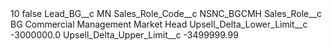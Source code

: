 <?xml version="1.0" encoding="UTF-8"?>
<CustomMetadata xmlns="http://soap.sforce.com/2006/04/metadata" xmlns:xsi="http://www.w3.org/2001/XMLSchema-instance" xmlns:xsd="http://www.w3.org/2001/XMLSchema">
    <label>10</label>
    <protected>false</protected>
    <values>
        <field>Lead_BG__c</field>
        <value xsi:type="xsd:string">MN</value>
    </values>
    <values>
        <field>Sales_Role_Code__c</field>
        <value xsi:type="xsd:string">NSNC_BGCMH</value>
    </values>
    <values>
        <field>Sales_Role__c</field>
        <value xsi:type="xsd:string">BG Commercial Management Market Head</value>
    </values>
    <values>
        <field>Upsell_Delta_Lower_Limit__c</field>
        <value xsi:type="xsd:double">-3000000.0</value>
    </values>
    <values>
        <field>Upsell_Delta_Upper_Limit__c</field>
        <value xsi:type="xsd:double">-3499999.99</value>
    </values>
</CustomMetadata>
